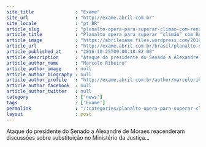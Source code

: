 ```yaml
---
site_title               : "Exame"
site_url                 : "http://exame.abril.com.br"
site_locale              : "pt_BR"
article_slug             : "planalto-opera-para-superar-climao-com-renan"
article_title            : "Planalto opera para superar “climão” com Renan"
article_image            : "https://abrilexame.files.wordpress.com/2016/09/size_960_16_9_renan-calheiros305.jpg?quality=70&strip=all&w=960"
article_url              : "http://exame.abril.com.br/brasil/planalto-opera-para-superar-climao-com-renan/"
article_published_at     : "2016-10-25T09:00:18-02:00"
article_description      : "Ataque do presidente do Senado a Alexandre de Moraes reacenderam discussões sobre substituição no Ministério da Justiça..."
article_author_name      : "Marcelo Ribeiro"
article_author_image     : null
article_author_biography : null
article_author_profile   : "http://exame.abril.com.br/author/marceloribeirosilva/"
article_author_facebook  : null
article_author_twitter   : null
category                 : ['news']
tags                     : ['Exame']
permalink                : "/:categories/planalto-opera-para-superar-climao-com-renan/"
layout                   : post
---
```


Ataque do presidente do Senado a Alexandre de Moraes reacenderam discussões sobre substituição no Ministério da Justiça...
